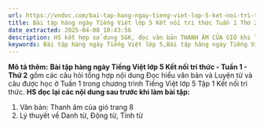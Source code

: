 ```yaml
---
url: https://vndoc.com/bai-tap-hang-ngay-tieng-viet-lop-5-ket-noi-tri-thuc-tuan-1-thu-2-326028
title: Bài tập hàng ngày Tiếng Việt lớp 5 Kết nối tri thức Tuần 1 Thứ 2 - VnDoc.com
date_extracted: 2025-04-08 10:43:56
description: HS kết hợp sử dụng SGK, đọc văn bản THANH ÂM CỦA GIÓ khi làm bài. Các câu hỏi đọc hiểu văn bản, sẽ tích hợp thêm nội dung về Danh từ, Động từ, Tính từ.
keywords: Bài tập hàng ngày Tiếng Việt lớp 5,Bài tập hàng ngày Tiếng Việt lớp 5 Kết nối tri thức Tuần 1 Thứ 2,Bài tập hàng ngày Tiếng Việt lớp 5 thứ hai,Bài tập hàng ngày Tiếng Việt lớp 5 thứ 2,Bài tập theo ngày tiếng việt lớp 5,bài tập theo ngày lớp 5,bài tập hàng ngày lớp 5 môn tiếng việt
---
```


**Mô tả thêm:**
**Bài tập hàng ngày Tiếng Việt lớp 5 Kết nối tri thức - Tuần 1 - Thứ 2** gồm các câu hỏi tổng hợp nội dung Đọc hiểu văn bản và Luyện từ và câu được học ở Tuần 1 trong chương trình Tiếng Việt lớp 5 Tập 1 Kết nối tri thức.
**HS đọc lại các nội dung sau trước khi làm bài tập:**
  1. Văn bản: Thanh âm của gió trang 8
  2. Lý thuyết về Danh từ, Động từ, Tính từ

